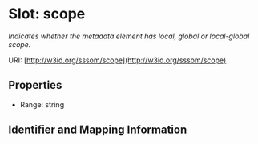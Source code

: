 # Slot: scope
_Indicates whether the metadata element has local, global or local-global scope._


URI: [http://w3id.org/sssom/scope](http://w3id.org/sssom/scope)



<!-- no inheritance hierarchy -->


## Properties

 * Range: string



## Identifier and Mapping Information





